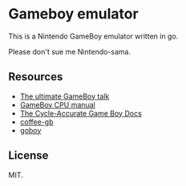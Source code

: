 # Gameboy emulator

This is a Nintendo GameBoy emulator written in go.

Please don't sue me Nintendo-sama.

## Resources

- [The ultimate GameBoy talk](https://www.youtube.com/watch?v=HyzD8pNlpwI)
- [GameBoy CPU manual](http://marc.rawer.de/Gameboy/Docs/GBCPUman.pdf)
- [The Cycle-Accurate Game Boy Docs](https://github.com/AntonioND/giibiiadvance/tree/master/docs)
- [coffee-gb](https://github.com/trekawek/coffee-gb)
- [goboy](https://github.com/Humpheh/goboy)

## License

MIT.
